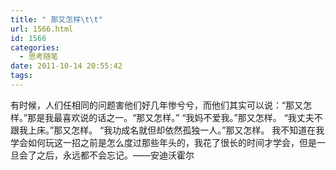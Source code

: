 ```yaml
---
title: " 那又怎样\t\t"
url: 1566.html
id: 1566
categories:
  - 思考随笔
date: 2011-10-14 20:55:42
tags:
---
```


有时候，人们任相同的问题害他们好几年惨兮兮，而他们其实可以说：“那又怎样。”那是我最喜欢说的话之一。“那又怎样。” “我妈不爱我。”那又怎样。 “我丈夫不跟我上床。”那又怎样。 “我功成名就但却依然孤独一人。”那又怎样。 我不知道在我学会如何玩这一招之前是怎么度过那些年头的，我花了很长的时间才学会，但是一旦会了之后，永远都不会忘记。——安迪沃霍尔